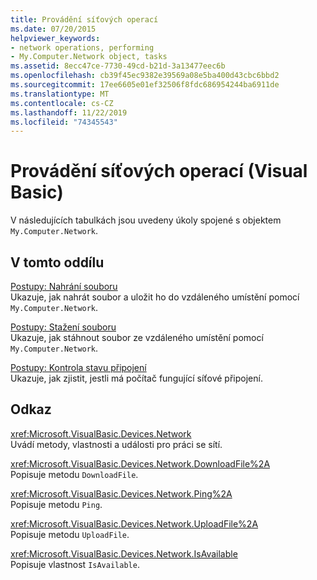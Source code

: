 ```yaml
---
title: Provádění síťových operací
ms.date: 07/20/2015
helpviewer_keywords:
- network operations, performing
- My.Computer.Network object, tasks
ms.assetid: 8ecc47ce-7730-49cd-b21d-3a13477eec6b
ms.openlocfilehash: cb39f45ec9382e39569a08e5ba400d43cbc6bbd2
ms.sourcegitcommit: 17ee6605e01ef32506f8fdc686954244ba6911de
ms.translationtype: MT
ms.contentlocale: cs-CZ
ms.lasthandoff: 11/22/2019
ms.locfileid: "74345543"
---
```

# <a name="performing-network-operations-visual-basic"></a>Provádění síťových operací (Visual Basic)

V následujících tabulkách jsou uvedeny úkoly spojené s objektem `My.Computer.Network`.  
  
## <a name="in-this-section"></a>V tomto oddílu  

 [Postupy: Nahrání souboru](../../../../visual-basic/developing-apps/programming/computer-resources/how-to-upload-a-file.md)  
 Ukazuje, jak nahrát soubor a uložit ho do vzdáleného umístění pomocí `My.Computer.Network`.  
  
 [Postupy: Stažení souboru](../../../../visual-basic/developing-apps/programming/computer-resources/how-to-download-a-file.md)  
 Ukazuje, jak stáhnout soubor ze vzdáleného umístění pomocí `My.Computer.Network`.  
  
 [Postupy: Kontrola stavu připojení](../../../../visual-basic/developing-apps/programming/computer-resources/how-to-check-connection-status.md)  
 Ukazuje, jak zjistit, jestli má počítač fungující síťové připojení.  
  
## <a name="reference"></a>Odkaz  

 <xref:Microsoft.VisualBasic.Devices.Network>  
 Uvádí metody, vlastnosti a události pro práci se sítí.  
  
 <xref:Microsoft.VisualBasic.Devices.Network.DownloadFile%2A>  
 Popisuje metodu `DownloadFile`.  
  
 <xref:Microsoft.VisualBasic.Devices.Network.Ping%2A>  
 Popisuje metodu `Ping`.  
  
 <xref:Microsoft.VisualBasic.Devices.Network.UploadFile%2A>  
 Popisuje metodu `UploadFile`.  
  
 <xref:Microsoft.VisualBasic.Devices.Network.IsAvailable>  
 Popisuje vlastnost `IsAvailable`.
